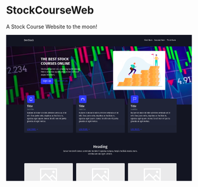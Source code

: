 # StockCourseWeb
A Stock Course Website to the moon!

![Website screenie](https://github.com/shaurya-blip/StockCourseWeb/blob/master/websitescreenshot.png?raw=true)
